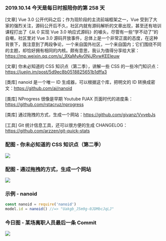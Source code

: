 ### 2019.10.14 今天是每日时报陪你的第 258 天

[文章] Vue 3.0 公开代码之后；作为现阶段的主流前端框架之一，Vue 受到了大家的强烈关注，源码公开后不久，社区内就有源码解析的文章出现，甚至还有培训课程打出了《从 0 实现 Vue 3.0 响应式源码》的噱头，尽管有一些“学不动了”的自嘲，社区里对 Vue 3.0 源码开放事件，总体上是一个非常正面的态度，在这种背景下，我注意到了两段争论，一个来自国外社区，一个来自国内；它们围绕不同的主题，却恰好拥有相同的内核。颇有意思，我认为值得分享给大家：<https://mp.weixin.qq.com/s/_9XaMyAv0NjJRvwKEEleuw>

[文章] 你未必知道的 CSS 知识点（第二季），讲解一些 CSS 的一些冷门知识点：<https://juejin.im/post/5d9ec8b0518825651b1dffa3>

[类库] nanoid 是一个唯一 ID 生成器，可以根据这个库，把明文的 ID 转换成密文：<https://github.com/ai/nanoid>

[类库] NProgress 很像是早期 Youtube PJAX 页面时代的进度条：<https://github.com/rstacruz/nprogress>

[类库] 通过拖拽的方式，生成一个网站：<https://github.com/givanz/VvvebJs>

[工具] Git 统计信息工具，还可以很方便的生成 CHANGELOG：<https://github.com/arzzen/git-quick-stats>

### 配图 - 你未必知道的 CSS 知识点（第二季）
![](http://qn.40zhe.com/16db44054726651e)

### 配图 - 通过拖拽的方式，生成一个网站
![](https://camo.githubusercontent.com/56c4b0bd2d060e0f1bf3b88f7938b2df34cdbed7/687474703a2f2f7777772e76767665622e636f6d2f696d672f62726f777365722e706e673f763d31)

### 示例 - nanoid
```js
const nanoid = require('nanoid')
model.id = nanoid() //=> "Uakgb_J5m9g-0JDMbcJqLJ"
```

### 今日图 - 某场离职人员最后一条 Commit
![](http://qn.40zhe.com/16dba12588bbecc6)
